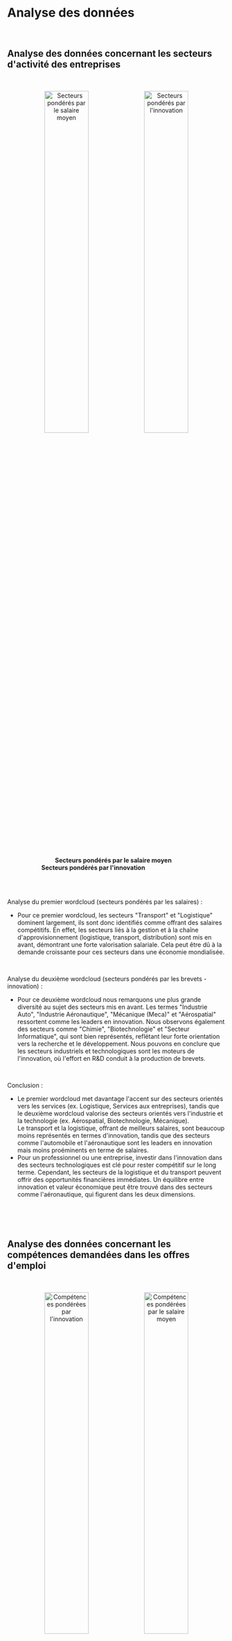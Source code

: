  # **Analyse des données**

<br>

## Analyse des données concernant les secteurs d'activité des entreprises

<br>

<p align="center">
  <img src="graphiques/WordBleu_salaire_petit.png" alt="Secteurs pondérés par le salaire moyen" width="45%" />
  <img src="graphiques/WordBleu_brevets_petit.png" alt="Secteurs pondérés par l'innovation" width="45%" />
</p>

&nbsp; &nbsp; &nbsp; &nbsp; &nbsp; &nbsp; &nbsp; &nbsp; &nbsp; &nbsp; &nbsp; &nbsp; &nbsp; &nbsp; **Secteurs pondérés par le salaire moyen** &nbsp; &nbsp; &nbsp; &nbsp; &nbsp; &nbsp; &nbsp; &nbsp; &nbsp; &nbsp; &nbsp; &nbsp; &nbsp; &nbsp; &nbsp; &nbsp; &nbsp; &nbsp; &nbsp; &nbsp; &nbsp; &nbsp; &nbsp; &nbsp; &nbsp; **Secteurs pondérés par l'innovation**

<br> <br>

Analyse du premier wordcloud (secteurs pondérés par les salaires) : 
- Pour ce premier wordcloud, les secteurs "Transport" et "Logistique" dominent largement, ils sont donc identifiés comme offrant des salaires compétitifs. En effet, les secteurs liés à la gestion et à la chaîne d'approvisionnement (logistique, transport, distribution) sont mis en avant, démontrant une forte valorisation salariale. Cela peut être dû à la demande croissante pour ces secteurs dans une économie mondialisée.

<br>

Analyse du deuxième wordcloud (secteurs pondérés par les brevets - innovation) :
- Pour ce deuxième wordcloud nous remarquons une plus grande diversité au sujet des secteurs mis en avant. Les termes "Industrie Auto", "Industrie Aéronautique", "Mécanique (Meca)" et "Aérospatial" ressortent comme les leaders en innovation. Nous observons également des secteurs comme "Chimie", "Biotechnologie" et "Secteur Informatique", qui sont bien représentés, reflétant leur forte orientation vers la recherche et le développement. Nous pouvons en conclure que les secteurs industriels et technologiques sont les moteurs de l'innovation, où l'effort en R&D conduit à la production de brevets.

<br>

Conclusion : 
- Le premier wordcloud met davantage l'accent sur des secteurs orientés vers les services (ex. Logistique, Services aux entreprises), tandis que le deuxième wordcloud valorise des secteurs orientés vers l'industrie et la technologie (ex. Aérospatial, Biotechnologie, Mécanique). \
Le transport et la logistique, offrant de meilleurs salaires, sont beaucoup moins représentés en termes d'innovation, tandis que des secteurs comme l'automobile et l'aéronautique sont les leaders en innovation mais moins proéminents en terme de salaires.
- Pour un professionnel ou une entreprise, investir dans l'innovation dans des secteurs technologiques est clé pour rester compétitif sur le long terme. Cependant, les secteurs de la logistique et du transport peuvent offrir des opportunités financières immédiates. Un équilibre entre innovation et valeur économique peut être trouvé dans des secteurs comme l'aéronautique, qui figurent dans les deux dimensions.

<br><br><br>

## Analyse des données concernant les compétences demandées dans les offres d'emploi

<br>

<p align="center">
  <img src="graphiques/wordVert_Competences_Brevets_petit.png" alt="Compétences pondérées par l'innovation" width="45%" />
  <img src="graphiques/WordVert_salaires_petit.png" alt="Compétences pondérées par le salaire moyen" width="45%" />
</p>

&nbsp; &nbsp; &nbsp; &nbsp; &nbsp; &nbsp; &nbsp; &nbsp; &nbsp; &nbsp; &nbsp; &nbsp; &nbsp; &nbsp; **Compétences pondérés par l'innovation** &nbsp; &nbsp; &nbsp; &nbsp; &nbsp; &nbsp; &nbsp; &nbsp; &nbsp; &nbsp; &nbsp; &nbsp; &nbsp; &nbsp; &nbsp; &nbsp; &nbsp; &nbsp; &nbsp; **Compétences pondérés par le salaire moyen**

<br> <br>

Analyse du premier wordcloud (compétences pondérées par les brevets - innovation) : 
- Ce wordcloud met en avant des compétences techniques et comportementales qui distinguent l'innovation. L'association de l'autonomie avec la collaboration en équipe montre une importance de l'équilibre entre le travail individuel et collectif pour générer de nouvelles idées. Par ailleurs, la présence de « Deep Learning » et de « modélisation » indique que l'innovation se concentre sur des compétences en intelligence artificielle et en analyse de données, ce qui reflète très bien le contenu de nos données.

<br>

Analyse du deuxième wordcloud (compétences pondérées par le salaire moyen) : 
- Sur ce wordcloud le terme "Statistique" domine largement, suivi de "Deep Learning", "Python" et "modélisation". Nous en déduisons aisément que les compétences mieux rémunérées se concentrent sur des compétences techniques spécifiques, notamment dans les domaines des données et du cloud.

<br>

Comparaison : 
- En prenant en compte les deux wordclouds nous pouvons relever que les compétences en Deep Learning et autonomie apparaissent dans les deux, confirmant leur importance à la fois pour l'innovation et pour les salaires élevés. Les compétences en collaboration d'équipe et communication sont également partagées, soulignant leur transversalité. Ces compétences semblent donc primordiales que ce soit pour atteindre des salaires conséquents ou bien performer dans l'innovation.
- Cependant, il y a tout de même des différences notables puisque, le wordcloud pondérés par les brevets mets davantage l'accent sur des qualités générales comme "Autonome" et "équipe" tandis que dans le wordcloud pondéré par les salaires il y a une forte mise en avant de "Statistique", "Python" et des outils liés aux bases de données et au cloud, des compétences plus techniques et spécialisées.
Les brevets mettent davantage l'accent sur l'impact collectif ou comportemental, tandis que les salaires mettent en valeur des compétences directement monétisables et techniques. 

<br>

Conclusion : 
- Les compétences techniques comme le "Deep Learning" et les outils cloud sont cruciaux à la fois pour innover et pour obtenir un salaire élevé. Cependant, l'innovation semble exiger un équilibre entre soft skills (autonomie, communication) et techniques, tandis que le salaire est davantage lié à une spécialisation technique pointue.
Pour maximiser à la fois innovation et rémunération, une combinaison de compétences techniques avancées (ex. Python, Deep Learning, statistique) et de compétences comportementales (ex. communication, collaboration) est essentielle. Cela met en avant l'importance d'un profil hybride capable de créer de la valeur dans les deux dimensions.

<br><br><br>

## Analyse des données concernant les codes IPC des brevets

<br>

### 1. Salaires moyens par code IPC

<br>

<p align="center">
  <img src="ipc_salaires_sans_legende.png" alt="Description de l'image" width="80%" />
</p>

&nbsp; &nbsp; &nbsp; &nbsp; &nbsp; &nbsp; &nbsp; &nbsp; &nbsp; &nbsp; &nbsp; &nbsp; &nbsp; &nbsp; &nbsp; &nbsp; &nbsp; &nbsp; &nbsp; &nbsp; &nbsp; &nbsp; &nbsp; &nbsp; &nbsp; &nbsp; &nbsp; &nbsp; &nbsp; &nbsp; &nbsp; &nbsp; &nbsp; &nbsp; &nbsp; &nbsp; **Salaires moyens des offres d'emploi par code IPC**

<br>

Les catégories A (Nécessités courantes de la vie), H (Électricité), et D (Textiles, papier) affichent des salaires moyens largement plus élevés que pour les autres catégories.
Les secteurs comme E (Constructions fixes) et F (Mécanique, éclairage, chauffage), bien que représentant des domaines techniques importants, montrent des salaires plus modestes.
Cela indique que les métiers liés aux domaines essentiels ou technologiques avancés (comme l’électricité) offrent de meilleures rémunérations.

<br> <br>

### 2. Répartition des offres d’emploi par code IPC

<br>

<p align="center">
  <img src="ipc_offres_sansNA_60porcent_sans_legende.png" alt="Description de l'image" width="80%" />
</p>

&nbsp; &nbsp; &nbsp; &nbsp; &nbsp; &nbsp; &nbsp; &nbsp; &nbsp; &nbsp; &nbsp; &nbsp; &nbsp; &nbsp; &nbsp; &nbsp; &nbsp; &nbsp; &nbsp; &nbsp; &nbsp; &nbsp; &nbsp; &nbsp; &nbsp; &nbsp; &nbsp; &nbsp; &nbsp; &nbsp; &nbsp; &nbsp; &nbsp; &nbsp; &nbsp; &nbsp; **Répartition des offres d'emploi selon le code IPC**

<br>

La répartition montre une forte concentration des offres dans les catégories A (Nécessités courantes de la vie) et H (Électricité), reflétant leur poids économique.
Les catégories comme D (Textiles, papier) et E (Constructions fixes) ont une faible part des offres, suggérant une spécialisation plus limitée ou une demande réduite.
Ce graphique ne prend cependant pas en compte la plupart des entreprises, pour lesquelles nous n'avions pas de données sur les codes IPC, ce qui représente plus de 50% des entreprises. 

<br> <br>

### 3. Nombre de brevets par code IPC

<br> 

<p align="center">
  <img src="ipc_n_patents_good_sans_l.png" alt="Description de l'image" width="80%" />
</p>

&nbsp; &nbsp; &nbsp; &nbsp; &nbsp; &nbsp; &nbsp; &nbsp; &nbsp; &nbsp; &nbsp; &nbsp; &nbsp; &nbsp; &nbsp; &nbsp; &nbsp; &nbsp; &nbsp; &nbsp; &nbsp; &nbsp; &nbsp; &nbsp; &nbsp; &nbsp; &nbsp; &nbsp; &nbsp; &nbsp; &nbsp; &nbsp; &nbsp; &nbsp; &nbsp; &nbsp; **Nombre de brevets déposés par code IPC**

<br>

Les brevets sont largement dominés par les catégories A (Nécessités courantes de la vie), H (Électricité), et B (Techniques industrielles, transports).
Ces catégories reflètent des domaines où l’innovation est particulièrement active, répondant à des besoins fondamentaux (catégorie A) ou soutenant des secteurs technologiques et industriels clés (catégories B et H).
La catégorie G (Physique) et d'autres domaines techniques suivent, mais avec un volume de brevets moindre comparé aux trois catégories dominantes.
Les catégories A et H se démarquent non seulement par leur volume élevé de brevets, mais également par leurs salaires moyens très élevés, montrant une forte valorisation de ces secteurs sur le marché du travail. En revanche, la catégorie B, bien qu’innovante, ne figure pas parmi les secteurs offrant les rémunérations les plus élevées.

<br> <br>

### Conclusion

<br> 

L’analyse des salaires, des offres d’emploi et des brevets par code IPC met en lumière des dynamiques intéressantes :
- Les catégories A (Nécessités courantes de la vie) et H (Électricité) se distinguent comme des secteurs particulièrement valorisés, combinant des salaires moyens très élevés, une forte demande sur le marché de l’emploi, et un volume important de brevets. Cela reflète leur double rôle économique, à la fois dans la satisfaction des besoins essentiels et dans les avancées technologiques.
- La catégorie B (Techniques industrielles, transports), bien qu’innovante avec un grand nombre de brevets, n’offre pas des rémunérations aussi élevées, suggérant une valorisation plus technologique qu’économique sur le marché.
- Les catégories E (Constructions fixes) et F (Mécanique, éclairage, chauffage), pourtant fondamentales dans les infrastructures et l’industrie, montrent une présence plus modeste en termes de salaires et d’offres d’emploi, ce qui peut s’expliquer par une spécialisation plus restreinte ou une dynamique de marché différente.
- Enfin, la proportion importante d’entreprises sans données IPC (plus de 50 %) souligne une limite dans l’analyse des offres d’emploi, mais n’affecte pas les tendances générales observées dans les secteurs bien représentés.


<br><br><br>


GRAPHIQUES EN BARRE AU SUJET DES VILLES : 

Constat général : Les deux graphiques montrent des disparités significatives entre les villes en termes de salaires moyens et d’innovation (pondérée par le nombre de brevets). Paris se démarque dans les deux contextes, mais est exclue du graphique des brevets pour permettre une meilleure lecture des autres villes.

Top 30 des villes par salaires moyens :

- Chartrettes occupe une position exceptionnelle, avec un salaire moyen bien au-dessus des autres villes. Cependant, comme à l'habitude, les données concernant les salaires étant peu présentent, il faut conserver un esprit critique envers ces résultats.
Les villes comme Paris, Saint-Pal-de-Mons, et Ornans suivent, soulignant un équilibre entre zones urbaines et rurales.
Les données révèlent une distribution géographique variée, avec des villes de différentes tailles représentées.

Top 30 des villes les plus innovantes :

- Les villes industrielles ou fortement technologiques comme Nancy, Boulogne-Billancourt, et Vélizy-Villacoublay dominent, avec un grand nombre de brevets déposés.
On note une forte représentation des villes proches de grands centres économiques ou technologiques (par exemple, Grenoble pour la recherche technologique, Amiens pour les industries).
Contrairement au graphique des salaires, l’innovation semble davantage concentrée dans des zones spécifiques, souvent liées à des écosystèmes industriels.

Conclusion :

- Les villes offrant les salaires moyens les plus élevés ne sont pas toujours les plus innovantes, suggérant que l’innovation et la rémunération ne sont pas systématiquement corrélées.
Les salaires élevés sont répartis de manière plus homogène entre les différentes régions, tandis que l’innovation est concentrée dans des pôles technologiques et industriels bien définis.


GRAPHIQUE DISTRIBUTION DES SALAIRES PAR DEPARTEMENT ET NIVEAU D'INNOVATION (VIOLET) :

- Dans ce graphique nous pouvons voir que les salaires varient considérablement selon les départements, mais Paris (75) domine largement avec un salaire moyen supérieur à 120 000 euros par an, en moyenne.
D'autres départements, tels que Lyon (69) et probablement des métropoles dynamiques comme Toulouse (31), se démarquent par des salaires compétitifs, bien qu'ils restent loin de Paris.
- Les départements avec un grand nombre de brevets (bleu) ne montrent pas systématiquement des salaires plus élevés que ceux ayant un niveau d'innovation faible (rose clair). Certains départements ayant peu de brevets affichent des salaires moyens compétitifs, suggérant que d'autres facteurs influencent davantage la rémunération (économie locale, type d'industrie, structure des emplois, etc.).
- Il est important de souligner que Paris (75), étant la capitale de la France, est un cas unique avec une concentration importante d'entreprises et d'opportunités à haute rémunération.
- Lyon (69) et d'autres départements dynamiques présentent également une combinaison favorable d'opportunités d'emploi bien rémunérées.

- Ce graphique met en évidence qu'il ne semble pas avoir de corrélation directe et systématique entre le niveau d'innovation (mesuré par les brevets) et les salaires. Cependant, il est important de préciser que parmis les données que nous avons traiter il manquait régulièrement des informations concernant les salaires et les nombres de brevets déposés ce qui peut limiter l'apparition de corrélation entre ces données. 

- Ici, les différences salariales semblent être davantage liées à la concentration économique, à la structure des industries locales, et à la taille du marché de l'emploi (avec Paris en tête, suivi de Lyon). L'innovation, bien qu'importante, ne joue pas un rôle central et pourrait être un facteur parmi d'autres, elle ne suffit pas pour expliquer les écarts salariaux significatifs observés dans ce graphique.




































































































